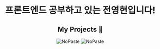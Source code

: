 <div align="center">
<h1>프론트엔드 공부하고 있는 전영현입니다!</h1>

<h2>My Projects 📝</h2>
<picture><source media="(prefers-color-scheme: dark)" srcset="https://ghrs.vercel.app/api/pin/?username=Team-INSERT&repo=INSERT_WEB&theme=github_dark"/>
<img alt="NoPaste" src="https://ghrs.vercel.app/api/pin/?username=Team-INSERT&repo=INSERT_WEB">
</picture>
<picture><source media="(prefers-color-scheme: dark)" srcset="https://ghrs.vercel.app/api/pin/?username=busoMarcat&repo=v1_client&theme=github_dark"/>
<img alt="NoPaste" src="https://ghrs.vercel.app/api/pin/?username=busoMarcat&repo=v1_client">
</picture>
</div>
